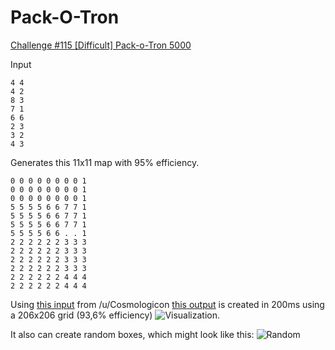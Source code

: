 Pack-O-Tron
===========

[Challenge #115 [Difficult] Pack-o-Tron 5000](http://www.reddit.com/r/dailyprogrammer/comments/15uohz/122013_challenge_115_difficult_packotron_5000/)


Input

    4 4
    4 2
    8 3
    7 1
    6 6
    2 3
    3 2
    4 3

Generates this 11x11 map with 95% efficiency.

    0 0 0 0 0 0 0 0 1
    0 0 0 0 0 0 0 0 1
    0 0 0 0 0 0 0 0 1
    5 5 5 5 6 6 7 7 1
    5 5 5 5 6 6 7 7 1
    5 5 5 5 6 6 7 7 1
    5 5 5 5 6 6 . . 1
    2 2 2 2 2 2 3 3 3
    2 2 2 2 2 2 3 3 3
    2 2 2 2 2 2 3 3 3
    2 2 2 2 2 2 3 3 3
    2 2 2 2 2 2 4 4 4
    2 2 2 2 2 2 4 4 4
    
Using [this input](http://pastebin.com/sxk6sA4U) from /u/Cosmologicon  [this output](https://gist.github.com/4466497) is created in 200ms using a 206x206 grid (93,6% efficiency) ![Visualization](savaron.github.com/Pack-O-Tron/boxes.png).

It also can create random boxes, which might look like this:
![Random](savaron.github.com/Pack-O-Tron/random.png)


    
